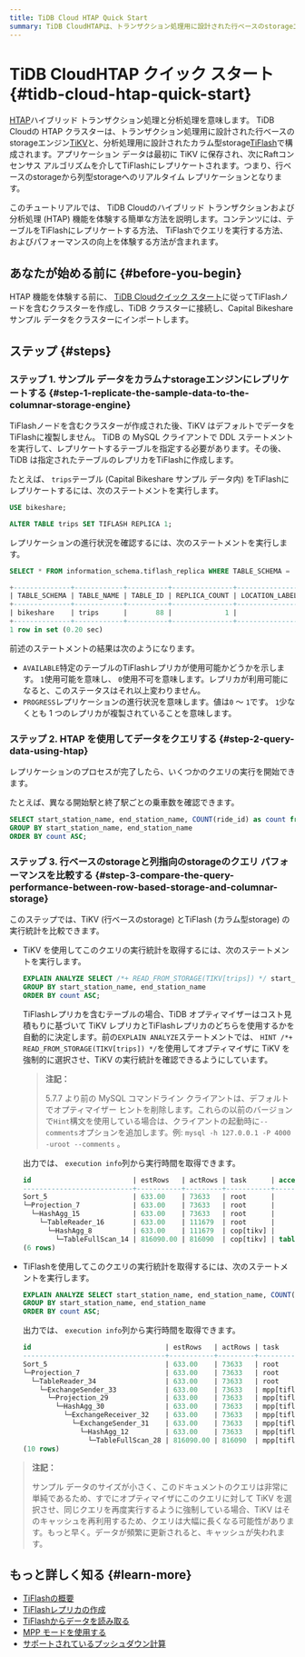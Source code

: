 ```yaml
---
title: TiDB Cloud HTAP Quick Start
summary: TiDB CloudHTAPは、トランザクション処理用に設計された行ベースのstorageエンジンTiKVと、分析処理用に設計されたカラム型storageTiFlashで構成されます。このチュートリアルでは、TiDB CloudのHTAP機能を体験する方法が説明されています。具体的には、テーブルをTiFlashにレプリケートする方法、TiFlashでクエリを実行する方法、およびパフォーマンスの向上を体験する方法が含まれます。また、TiKVとTiFlashの実行統計を比較する方法も説明されています。
---
```


# TiDB CloudHTAP クイック スタート {#tidb-cloud-htap-quick-start}

[HTAP](https://en.wikipedia.org/wiki/Hybrid_transactional/analytical_processing)ハイブリッド トランザクション処理と分析処理を意味します。 TiDB Cloudの HTAP クラスターは、トランザクション処理用に設計された行ベースのstorageエンジン[TiKV](https://tikv.org)と、分析処理用に設計されたカラム型storage[TiFlash](https://docs.pingcap.com/tidb/stable/tiflash-overview)で構成されます。アプリケーション データは最初に TiKV に保存され、次にRaftコンセンサス アルゴリズムを介してTiFlashにレプリケートされます。つまり、行ベースのstorageから列型storageへのリアルタイム レプリケーションとなります。

このチュートリアルでは、 TiDB Cloudのハイブリッド トランザクションおよび分析処理 (HTAP) 機能を体験する簡単な方法を説明します。コンテンツには、テーブルをTiFlashにレプリケートする方法、 TiFlashでクエリを実行する方法、およびパフォーマンスの向上を体験する方法が含まれます。

## あなたが始める前に {#before-you-begin}

HTAP 機能を体験する前に、 [TiDB Cloudクイック スタート](/tidb-cloud/tidb-cloud-quickstart.md)に従ってTiFlashノードを含むクラスターを作成し、TiDB クラスターに接続し、Capital Bikeshare サンプル データをクラスターにインポートします。

## ステップ {#steps}

### ステップ 1. サンプル データをカラムナstorageエンジンにレプリケートする {#step-1-replicate-the-sample-data-to-the-columnar-storage-engine}

TiFlashノードを含むクラスターが作成された後、TiKV はデフォルトでデータをTiFlashに複製しません。 TiDB の MySQL クライアントで DDL ステートメントを実行して、レプリケートするテーブルを指定する必要があります。その後、TiDB は指定されたテーブルのレプリカをTiFlashに作成します。

たとえば、 `trips`テーブル (Capital Bikeshare サンプル データ内) をTiFlashにレプリケートするには、次のステートメントを実行します。

```sql
USE bikeshare;
```

```sql
ALTER TABLE trips SET TIFLASH REPLICA 1;
```

レプリケーションの進行状況を確認するには、次のステートメントを実行します。

```sql
SELECT * FROM information_schema.tiflash_replica WHERE TABLE_SCHEMA = 'bikeshare' and TABLE_NAME = 'trips';
```

```sql
+--------------+------------+----------+---------------+-----------------+-----------+----------+------------+
| TABLE_SCHEMA | TABLE_NAME | TABLE_ID | REPLICA_COUNT | LOCATION_LABELS | AVAILABLE | PROGRESS | TABLE_MODE |
+--------------+------------+----------+---------------+-----------------+-----------+----------+------------+
| bikeshare    | trips      |       88 |             1 |                 |         1 |        1 | NORMAL     |
+--------------+------------+----------+---------------+-----------------+-----------+----------+------------+
1 row in set (0.20 sec)
```

前述のステートメントの結果は次のようになります。

-   `AVAILABLE`特定のテーブルのTiFlashレプリカが使用可能かどうかを示します。 `1`使用可能を意味し、 `0`使用不可を意味します。レプリカが利用可能になると、このステータスはそれ以上変わりません。
-   `PROGRESS`レプリケーションの進行状況を意味します。値は`0` ～ `1`です。 `1`少なくとも 1 つのレプリカが複製されていることを意味します。

### ステップ 2. HTAP を使用してデータをクエリする {#step-2-query-data-using-htap}

レプリケーションのプロセスが完了したら、いくつかのクエリの実行を開始できます。

たとえば、異なる開始駅と終了駅ごとの乗車数を確認できます。

```sql
SELECT start_station_name, end_station_name, COUNT(ride_id) as count from `trips`
GROUP BY start_station_name, end_station_name
ORDER BY count ASC;
```

### ステップ 3. 行ベースのstorageと列指向のstorageのクエリ パフォーマンスを比較する {#step-3-compare-the-query-performance-between-row-based-storage-and-columnar-storage}

このステップでは、TiKV (行ベースのstorage) とTiFlash (カラム型storage) の実行統計を比較できます。

-   TiKV を使用してこのクエリの実行統計を取得するには、次のステートメントを実行します。

    ```sql
    EXPLAIN ANALYZE SELECT /*+ READ_FROM_STORAGE(TIKV[trips]) */ start_station_name, end_station_name, COUNT(ride_id) as count from `trips`
    GROUP BY start_station_name, end_station_name
    ORDER BY count ASC;
    ```

    TiFlashレプリカを含むテーブルの場合、TiDB オプティマイザーはコスト見積もりに基づいて TiKV レプリカとTiFlashレプリカのどちらを使用するかを自動的に決定します。前の`EXPLAIN ANALYZE`ステートメントでは、 `HINT /*+ READ_FROM_STORAGE(TIKV[trips]) */`を使用してオプティマイザに TiKV を強制的に選択させ、TiKV の実行統計を確認できるようにしています。

    > **注記：**
    >
    > 5.7.7 より前の MySQL コマンドライン クライアントは、デフォルトでオプティマイザー ヒントを削除します。これらの以前のバージョンで`Hint`構文を使用している場合は、クライアントの起動時に`--comments`オプションを追加します。例: `mysql -h 127.0.0.1 -P 4000 -uroot --comments` 。

    出力では、 `execution info`列から実行時間を取得できます。

    ```sql
    id                         | estRows   | actRows | task      | access object | execution info                            | operator info                                | memory  | disk
    ---------------------------+-----------+---------+-----------+---------------+-------------------------------------------+-----------------------------------------------+---------+---------
    Sort_5                     | 633.00    | 73633   | root      |               | time:1.62s, loops:73                      | Column#15                                    | 6.88 MB | 0 Bytes
    └─Projection_7             | 633.00    | 73633   | root      |               | time:1.57s, loops:76, Concurrency:OFF...  | bikeshare.trips.start_station_name...        | 6.20 MB | N/A                                                                                                                                        | 6.20 MB | N/A
      └─HashAgg_15             | 633.00    | 73633   | root      |               | time:1.57s, loops:76, partial_worker:...  | group by:bikeshare.trips.end_station_name... | 58.0 MB | N/A
        └─TableReader_16       | 633.00    | 111679  | root      |               | time:1.34s, loops:3, cop_task: {num: ...  | data:HashAgg_8                               | 7.55 MB | N/A
          └─HashAgg_8          | 633.00    | 111679  | cop[tikv] |               | tikv_task:{proc max:830ms, min:470ms,...  | group by:bikeshare.trips.end_station_name... | N/A     | N/A
            └─TableFullScan_14 | 816090.00 | 816090  | cop[tikv] | table:trips   | tikv_task:{proc max:490ms, min:310ms,...  | keep order:false                             | N/A     | N/A
    (6 rows)
    ```

-   TiFlashを使用してこのクエリの実行統計を取得するには、次のステートメントを実行します。

    ```sql
    EXPLAIN ANALYZE SELECT start_station_name, end_station_name, COUNT(ride_id) as count from `trips`
    GROUP BY start_station_name, end_station_name
    ORDER BY count ASC;
    ```

    出力では、 `execution info`列から実行時間を取得できます。

    ```sql
    id                                 | estRows   | actRows | task         | access object | execution info                            | operator info                      | memory  | disk
    -----------------------------------+-----------+---------+--------------+---------------+-------------------------------------------+------------------------------------+---------+---------
    Sort_5                             | 633.00    | 73633   | root         |               | time:420.2ms, loops:73                    | Column#15                          | 5.61 MB | 0 Bytes
    └─Projection_7                     | 633.00    | 73633   | root         |               | time:368.7ms, loops:73, Concurrency:OFF   | bikeshare.trips.start_station_...  | 4.94 MB | N/A
      └─TableReader_34                 | 633.00    | 73633   | root         |               | time:368.6ms, loops:73, cop_task: {num... | data:ExchangeSender_33             | N/A     | N/A
        └─ExchangeSender_33            | 633.00    | 73633   | mpp[tiflash] |               | tiflash_task:{time:360.7ms, loops:1,...   | ExchangeType: PassThrough          | N/A     | N/A
          └─Projection_29              | 633.00    | 73633   | mpp[tiflash] |               | tiflash_task:{time:330.7ms, loops:1,...   | Column#15, bikeshare.trips.star... | N/A     | N/A
            └─HashAgg_30               | 633.00    | 73633   | mpp[tiflash] |               | tiflash_task:{time:330.7ms, loops:1,...   | group by:bikeshare.trips.end_st... | N/A     | N/A
              └─ExchangeReceiver_32    | 633.00    | 73633   | mpp[tiflash] |               | tiflash_task:{time:280.7ms, loops:12,...  |                                    | N/A     | N/A
                └─ExchangeSender_31    | 633.00    | 73633   | mpp[tiflash] |               | tiflash_task:{time:272.3ms, loops:256,... | ExchangeType: HashPartition, Ha... | N/A     | N/A
                  └─HashAgg_12         | 633.00    | 73633   | mpp[tiflash] |               | tiflash_task:{time:252.3ms, loops:256,... | group by:bikeshare.trips.end_st... | N/A     | N/A
                    └─TableFullScan_28 | 816090.00 | 816090  | mpp[tiflash] | table:trips   | tiflash_task:{time:92.3ms, loops:16,...   | keep order:false                   | N/A     | N/A
    (10 rows)
    ```

> **注記：**
>
> サンプル データのサイズが小さく、このドキュメントのクエリは非常に単純であるため、すでにオプティマイザにこのクエリに対して TiKV を選択させ、同じクエリを再度実行するように強制している場合、TiKV はそのキャッシュを再利用するため、クエリは大幅に長くなる可能性があります。もっと早く。データが頻繁に更新されると、キャッシュが失われます。

## もっと詳しく知る {#learn-more}

-   [TiFlashの概要](/tiflash/tiflash-overview.md)
-   [TiFlashレプリカの作成](/tiflash/create-tiflash-replicas.md)
-   [TiFlashからデータを読み取る](/tiflash/use-tidb-to-read-tiflash.md)
-   [MPP モードを使用する](/tiflash/use-tiflash-mpp-mode.md)
-   [サポートされているプッシュダウン計算](/tiflash/tiflash-supported-pushdown-calculations.md)
